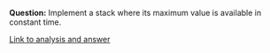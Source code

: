 **Question:** Implement a stack where its maximum value is available in constant time.

[Link to analysis and answer](http://www.growingwiththeweb.com/2017/05/max-aware-stack.html)
